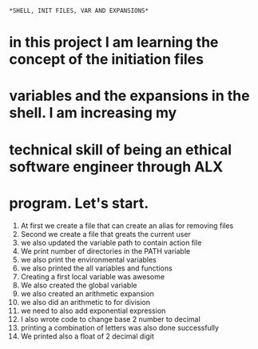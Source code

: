 	*SHELL, INIT FILES, VAR AND EXPANSIONS*
# in this project I am learning the concept of the initiation files
# variables and the expansions in the shell. I am increasing my 
# technical skill of being an ethical software engineer through ALX
# program. Let's start.
1. At first we create a file that can create an alias for removing files
2. Second we create a file that greats the current user
3. we also updated the variable path to contain action file
4. We print number of directories in the PATH variable
5. we also print the environmental variables
6. we also printed the all variables and functions
7. Creating a first local variable was awesome
8. We also created the global variable
9. we also created an arithmetic expansion
10. we also did an arithmetic to for division
11. we need to also add exponential expression
12. I also wrote code to change base 2 number to decimal
13. printing a combination of letters was also done successfully
14. We printed also a float of 2 decimal digit

